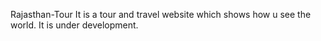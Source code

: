 Rajasthan-Tour
It is a tour and travel website which shows how u see the world. It is under development.